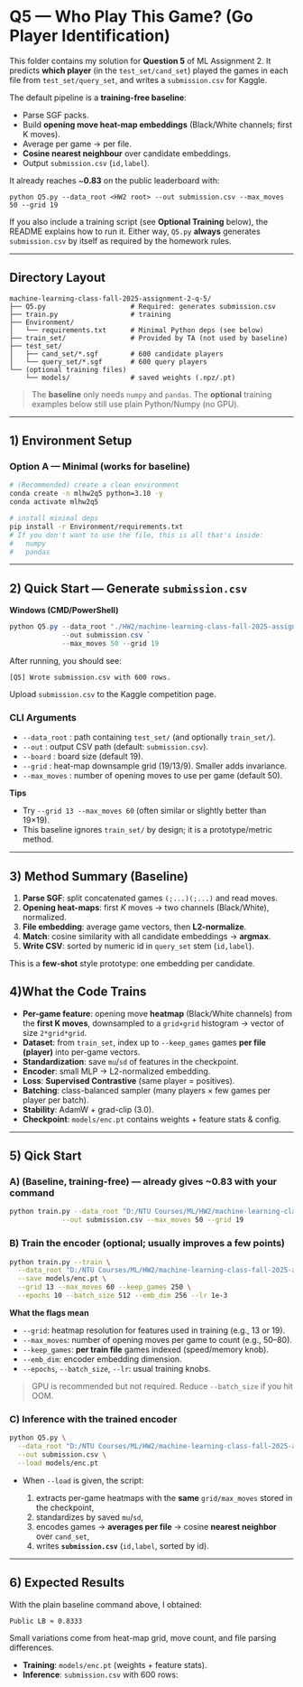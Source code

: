 # Q5 — Who Play This Game? (Go Player Identification)

This folder contains my solution for **Question 5** of ML Assignment 2.
It predicts **which player** (in the `test_set/cand_set`) played the games in each file from `test_set/query_set`, and writes a `submission.csv` for Kaggle.

The default pipeline is a **training-free baseline**:

* Parse SGF packs.
* Build **opening move heat-map embeddings** (Black/White channels; first K moves).
* Average per game → per file.
* **Cosine nearest neighbour** over candidate embeddings.
* Output `submission.csv` (`id,label`).

It already reaches ~**0.83** on the public leaderboard with:

```
python Q5.py --data_root <HW2 root> --out submission.csv --max_moves 50 --grid 19
```

If you also include a training script (see **Optional Training** below), the README explains how to run it.
Either way, `Q5.py` **always** generates `submission.csv` by itself as required by the homework rules.

---

## Directory Layout

```
machine-learning-class-fall-2025-assignment-2-q-5/
├── Q5.py                     # Required: generates submission.csv
├── train.py                  # training
├── Environment/
│   └── requirements.txt      # Minimal Python deps (see below)
├── train_set/                # Provided by TA (not used by baseline)
├── test_set/
│   ├── cand_set/*.sgf        # 600 candidate players
│   └── query_set/*.sgf       # 600 query players
└── (optional training files)
    └── models/               # saved weights (.npz/.pt)
```

> The **baseline** only needs `numpy` and `pandas`.
> The **optional** training examples below still use plain Python/Numpy (no GPU).

---

## 1) Environment Setup

### Option A — Minimal (works for baseline)

```bash
# (Recommended) create a clean environment
conda create -n mlhw2q5 python=3.10 -y
conda activate mlhw2q5

# install minimal deps
pip install -r Environment/requirements.txt
# If you don't want to use the file, this is all that's inside:
#   numpy
#   pandas
```

---

## 2) Quick Start — Generate `submission.csv`

**Windows (CMD/PowerShell)**

```powershell
python Q5.py --data_root "./HW2/machine-learning-class-fall-2025-assignment-2-q-5" `
             --out submission.csv `
             --max_moves 50 --grid 19
```

After running, you should see:

```
[Q5] Wrote submission.csv with 600 rows.
```

Upload `submission.csv` to the Kaggle competition page.

### CLI Arguments

* `--data_root` : path containing `test_set/` (and optionally `train_set/`).
* `--out`       : output CSV path (default: `submission.csv`).
* `--board`     : board size (default 19).
* `--grid`      : heat-map downsample grid (19/13/9). Smaller adds invariance.
* `--max_moves` : number of opening moves to use per game (default 50).

**Tips**

* Try `--grid 13 --max_moves 60` (often similar or slightly better than 19×19).
* This baseline ignores `train_set/` by design; it is a prototype/metric method.

---

## 3) Method Summary (Baseline)

1. **Parse SGF**: split concatenated games `(;...)(;...)` and read moves.
2. **Opening heat-maps**: first *K* moves → two channels (Black/White), normalized.
3. **File embedding**: average game vectors, then **L2-normalize**.
4. **Match**: cosine similarity with all candidate embeddings → **argmax**.
5. **Write CSV**: sorted by numeric id in `query_set` stem (`id,label`).

This is a **few-shot** style prototype: one embedding per candidate.


## 4)What the Code Trains

* **Per-game feature**: opening move **heatmap** (Black/White channels) from the **first K moves**, downsampled to a `grid×grid` histogram → vector of size `2*grid*grid`.
* **Dataset**: from `train_set`, index up to `--keep_games` games **per file (player)** into per-game vectors.
* **Standardization**: save `mu`/`sd` of features in the checkpoint.
* **Encoder**: small MLP → L2-normalized embedding.
* **Loss**: **Supervised Contrastive** (same player = positives).
* **Batching**: class-balanced sampler (many players × few games per player per batch).
* **Stability**: AdamW + grad-clip (3.0).
* **Checkpoint**: `models/enc.pt` contains weights + feature stats & config.

---

## 5) Qick Start

### A) (Baseline, training-free) — already gives ~0.83 with your command

```bash
python train.py --data_root "D:/NTU Courses/ML/HW2/machine-learning-class-fall-2025-assignment-2-q-5" \
             --out submission.csv --max_moves 50 --grid 19
```

### B) Train the encoder (optional; usually improves a few points)

```bash
python train.py --train \
  --data_root "D:/NTU Courses/ML/HW2/machine-learning-class-fall-2025-assignment-2-q-5" \
  --save models/enc.pt \
  --grid 13 --max_moves 60 --keep_games 250 \
  --epochs 10 --batch_size 512 --emb_dim 256 --lr 1e-3
```

**What the flags mean**

* `--grid`: heatmap resolution for features used in training (e.g., 13 or 19).
* `--max_moves`: number of opening moves per game to count (e.g., 50–80).
* `--keep_games`: **per train file** games indexed (speed/memory knob).
* `--emb_dim`: encoder embedding dimension.
* `--epochs`, `--batch_size`, `--lr`: usual training knobs.

> GPU is recommended but not required. Reduce `--batch_size` if you hit OOM.

### C) Inference with the trained encoder

```bash
python Q5.py \
  --data_root "D:/NTU Courses/ML/HW2/machine-learning-class-fall-2025-assignment-2-q-5" \
  --out submission.csv \
  --load models/enc.pt
```

* When `--load` is given, the script:

  1. extracts per-game heatmaps with the **same** `grid/max_moves` stored in the checkpoint,
  2. standardizes by saved `mu`/`sd`,
  3. encodes games → **averages per file** → cosine **nearest neighbor** over `cand_set`,
  4. writes **`submission.csv`** (`id,label`, sorted by id).


---

## 6) Expected Results

With the plain baseline command above, I obtained:

```
Public LB ≈ 0.8333
```

Small variations come from heat-map grid, move count, and file parsing differences.


* **Training**: `models/enc.pt` (weights + feature stats).
* **Inference**: `submission.csv` with 600 rows:
